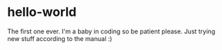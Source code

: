 # hello-world
The first one ever. I'm a baby in coding so be patient please. 
Just trying new stuff according to the manual :)
